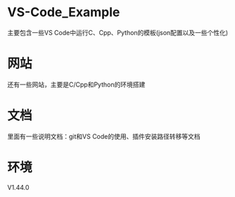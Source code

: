 <!--
 * @Author: Ken Kaneki
 * @Date: 2020-04-09 17:54:43
 * @LastEditTime: 2020-04-09 18:01:23
 * @Description: README
 * @FilePath: \VS Code_Example\README.md
 -->
# VS-Code_Example
主要包含一些VS Code中运行C、Cpp、Python的模板(json配置以及一些个性化)
# 网站
还有一些网站，主要是C/Cpp和Python的环境搭建
# 文档
里面有一些说明文档：git和VS Code的使用、插件安装路径转移等文档
# 环境
V1.44.0
